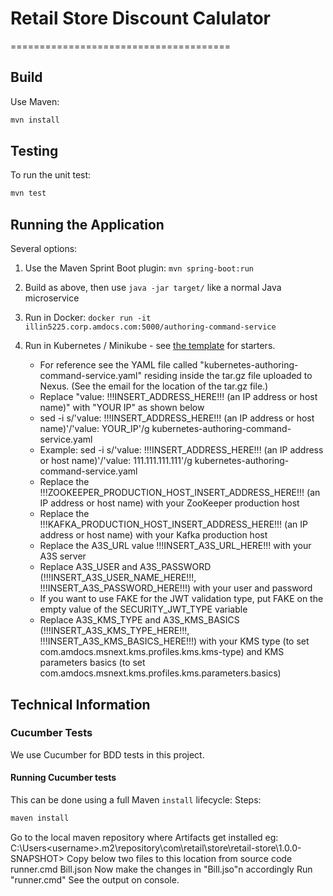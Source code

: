 # Retail Store Discount Calulator
======================================

Build
-----
Use Maven:
```bash
mvn install
```

Testing
-------

To run the unit test:
```bash
mvn test
```

Running the Application
-------------------
Several options:
 1. Use the Maven Sprint Boot plugin: `mvn spring-boot:run`
 2. Build as above, then use `java -jar target/` like a normal Java microservice
 3. Run in Docker: `docker run -it illin5225.corp.amdocs.com:5000/authoring-command-service`
 4. Run in Kubernetes / Minikube - see [the template](cfg/kube/kubernetes.yaml.template) for starters.

    * For reference see the YAML file called "kubernetes-authoring-command-service.yaml" residing inside the tar.gz file uploaded to Nexus. (See the email for the location of the tar.gz file.)
    * Replace "value: !!!INSERT_ADDRESS_HERE!!! (an IP address or host name)" with "YOUR IP" as shown below
    * sed -i s/'value: !!!INSERT_ADDRESS_HERE!!! (an IP address or host name)'/'value: YOUR_IP'/g kubernetes-authoring-command-service.yaml
    * Example:
          sed -i s/'value: !!!INSERT_ADDRESS_HERE!!! (an IP address or host name)'/'value: 111.111.111.111'/g kubernetes-authoring-command-service.yaml
    * Replace the !!!ZOOKEEPER_PRODUCTION_HOST_INSERT_ADDRESS_HERE!!! (an IP address or host name) with your ZooKeeper production host
    * Replace the !!!KAFKA_PRODUCTION_HOST_INSERT_ADDRESS_HERE!!! (an IP address or host name) with your Kafka production host
    * Replace the A3S_URL value !!!INSERT_A3S_URL_HERE!!! with your A3S server
    * Replace A3S_USER and A3S_PASSWORD (!!!INSERT_A3S_USER_NAME_HERE!!!, !!!INSERT_A3S_PASSWORD_HERE!!!) with your user and password
    * If you want to use FAKE for the JWT validation type, put FAKE on the empty value of the SECURITY_JWT_TYPE variable
    * Replace A3S_KMS_TYPE and A3S_KMS_BASICS (!!!INSERT_A3S_KMS_TYPE_HERE!!!, !!!INSERT_A3S_KMS_BASICS_HERE!!!) with your KMS type
      (to set com.amdocs.msnext.kms.profiles.kms.kms-type) and KMS parameters basics (to set com.amdocs.msnext.kms.profiles.kms.parameters.basics)


Technical Information
---------------------

### Cucumber Tests

We use Cucumber for BDD tests in this project.

#### Running Cucumber tests
This can be done using a full Maven `install` lifecycle:
Steps:
```bash
maven install
```
Go to the local maven repository where Artifacts get installed
eg: C:\Users\<username>\.m2\repository\com\retail\store\retail-store\1.0.0-SNAPSHOT>
Copy below two files to this location from source code
runner.cmd
Bill.json
Now make the changes in "Bill.jso"n accordingly
Run "runner.cmd"
See the output on console.
